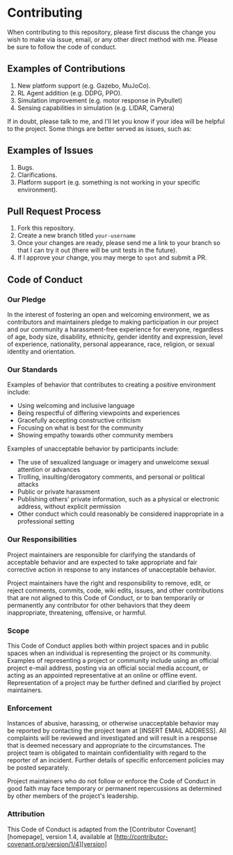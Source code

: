 # Contributing

When contributing to this repository, please first discuss the change you wish to make via issue,
email, or any other direct method with me. Please be sure to follow the code of conduct.

## Examples of Contributions
1. New platform support (e.g. Gazebo, MuJoCo).
2. RL Agent addition (e.g. DDPG, PPO).
3. Simulation improvement (e.g. motor response in Pybullet)
4. Sensing capabilities in simulation (e.g. LIDAR, Camera)

If in doubt, please talk to me, and I'll let you know if your idea will be helpful to the project. Some things are better served as issues, such as:

## Examples of Issues
1. Bugs.
2. Clarifications.
3. Platform support (e.g. something is not working in your specific environment).


## Pull Request Process

1. Fork this repository.
2. Create a new branch titled `your-username`
3. Once your changes are ready, please send me a link to your branch so that I can try it out (there will be unit tests in the future).
4. If I approve your change, you may merge to `spot` and submit a PR.

## Code of Conduct

### Our Pledge

In the interest of fostering an open and welcoming environment, we as
contributors and maintainers pledge to making participation in our project and
our community a harassment-free experience for everyone, regardless of age, body
size, disability, ethnicity, gender identity and expression, level of experience,
nationality, personal appearance, race, religion, or sexual identity and
orientation.

### Our Standards

Examples of behavior that contributes to creating a positive environment
include:

* Using welcoming and inclusive language
* Being respectful of differing viewpoints and experiences
* Gracefully accepting constructive criticism
* Focusing on what is best for the community
* Showing empathy towards other community members

Examples of unacceptable behavior by participants include:

* The use of sexualized language or imagery and unwelcome sexual attention or
advances
* Trolling, insulting/derogatory comments, and personal or political attacks
* Public or private harassment
* Publishing others' private information, such as a physical or electronic
  address, without explicit permission
* Other conduct which could reasonably be considered inappropriate in a
  professional setting

### Our Responsibilities

Project maintainers are responsible for clarifying the standards of acceptable
behavior and are expected to take appropriate and fair corrective action in
response to any instances of unacceptable behavior.

Project maintainers have the right and responsibility to remove, edit, or
reject comments, commits, code, wiki edits, issues, and other contributions
that are not aligned to this Code of Conduct, or to ban temporarily or
permanently any contributor for other behaviors that they deem inappropriate,
threatening, offensive, or harmful.

### Scope

This Code of Conduct applies both within project spaces and in public spaces
when an individual is representing the project or its community. Examples of
representing a project or community include using an official project e-mail
address, posting via an official social media account, or acting as an appointed
representative at an online or offline event. Representation of a project may be
further defined and clarified by project maintainers.

### Enforcement

Instances of abusive, harassing, or otherwise unacceptable behavior may be
reported by contacting the project team at [INSERT EMAIL ADDRESS]. All
complaints will be reviewed and investigated and will result in a response that
is deemed necessary and appropriate to the circumstances. The project team is
obligated to maintain confidentiality with regard to the reporter of an incident.
Further details of specific enforcement policies may be posted separately.

Project maintainers who do not follow or enforce the Code of Conduct in good
faith may face temporary or permanent repercussions as determined by other
members of the project's leadership.

### Attribution

This Code of Conduct is adapted from the [Contributor Covenant][homepage], version 1.4,
available at [http://contributor-covenant.org/version/1/4][version]
